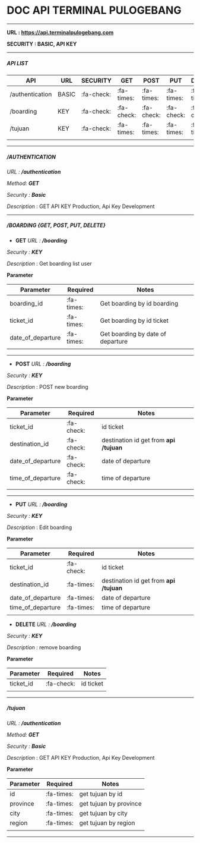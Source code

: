 # DOC API TERMINAL PULOGEBANG

------------

**URL :  https://api.terminalpulogebang.com**

**SECURITY : BASIC, API KEY**


------------

##### API LIST
|  API | URL  | SECURITY | GET | POST  | PUT   | DELETE |
| ------------ | ------------ | ------------ | ------------ | ------------ | ------------ |------------ |
|  /authentication |BASIC | :fa-check:   |:fa-times:   |:fa-times:  |:fa-times:    |:fa-times:  |
|  /boarding |KEY | :fa-check:   |:fa-check:   |:fa-check:   |:fa-check:   |:fa-check:  |
|  /tujuan |KEY | :fa-check:   |:fa-times:   |:fa-times:   |:fa-times:    |:fa-times:  |
|   |   |   |   |   | | ||

------------


##### /AUTHENTICATION
*URL : **/authentication***

*Method: **GET***

*Security : **Basic***

*Description* : GET API KEY Production, Api Key Development

------------



##### /BOARDING {GET, POST, PUT, DELETE}
- **GET**
*URL : **/boarding*** 

*Security : **KEY***

*Description* : Get boarding list user

**Parameter**

| Parameter  | Required  |Notes   |
| ------------ | ------------ | ------------ |
| boarding_id  | :fa-times:  | Get boarding by id boarding  |
| ticket_id  | :fa-times:  | Get boarding by id ticket  |
| date_of_departure  | :fa-times:  | Get boarding by date of departure  |
|   |   |   | |

------------


- **POST**
*URL : **/boarding*** 

*Security : **KEY***

*Description* :  POST new boarding

**Parameter**

| Parameter  | Required  |Notes   |
| ------------ | ------------ | ------------ |
| ticket_id  |:fa-check:   |  id ticket  |
| destination_id  | :fa-check:   | destination id get from **api /tujuan** |
| date_of_departure  | :fa-check:   |  date of departure  |
| time_of_departure  | :fa-check:   | time of departure  |
|   |   |   | |

------------
- **PUT**
*URL : **/boarding*** 

*Security : **KEY***

*Description* : Edit boarding

**Parameter**

| Parameter  | Required  |Notes   |
| ------------ | ------------ | ------------ |
| ticket_id  |:fa-check:   |  id ticket  |
| destination_id  |  :fa-times:   | destination id get from **api /tujuan** |
| date_of_departure  |  :fa-times:    |  date of departure  |
| time_of_departure  | :fa-times:   | time of departure  |
|   |   |   | |

- **DELETE**
*URL : **/boarding*** 

*Security : **KEY***

*Description* :  remove boarding 

**Parameter**

| Parameter  | Required  |Notes   |
| ------------ | ------------ | ------------ |
| ticket_id  |:fa-check:   |  id ticket  |
|   |   |   | |


------------

##### /tujuan

*URL : **/authentication*** 

*Method: **GET***

*Security : **Basic***

*Description* : GET API KEY Production, Api Key Development

**Parameter**

| Parameter  | Required  |Notes   |
| ------------ | ------------ | ------------ |
| id  |:fa-times:  | get tujuan by id  |
| province  |:fa-times:  | get tujuan by province  |
| city  |:fa-times:  | get tujuan by city  |
| region  |:fa-times:  | get tujuan by region  |
|   |   |   | |
------------
